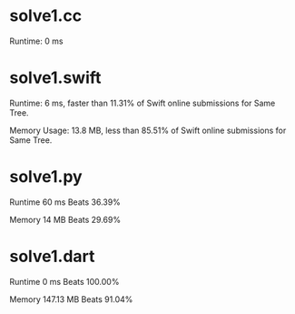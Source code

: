 # solve1.cc
 
Runtime: 0 ms

# solve1.swift

Runtime: 6 ms, faster than 11.31% of Swift online submissions for Same Tree.

Memory Usage: 13.8 MB, less than 85.51% of Swift online submissions for Same Tree.

# solve1.py

Runtime 60 ms Beats 36.39%

Memory 14 MB Beats 29.69%

# solve1.dart

Runtime 0 ms Beats 100.00%

Memory 147.13 MB Beats 91.04%


